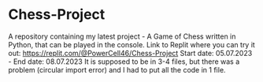 # Chess-Project
A repository containing my latest project - A Game of Chess written in Python, that can be played in the console.
Link to Replit where you can try it out: https://replit.com/@PowerCell46/Chess-Project
Start date: 05.07.2023 - End date: 08.07.2023
It is supposed to be in 3-4 files, but there was a problem (circular import error) and I had to put all the code in 1 file.
